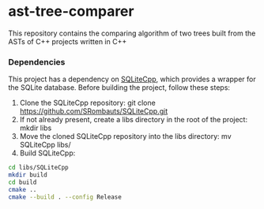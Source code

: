 # ast-tree-comparer
This repository contains the comparing algorithm of two trees built from the ASTs of C++ projects written in C++
### Dependencies
This project has a dependency on [SQLiteCpp](https://github.com/SRombauts/SQLiteCpp), which provides a wrapper for the SQLite database. Before building the project, follow these steps:
1. Clone the SQLiteCpp repository: git clone https://github.com/SRombauts/SQLiteCpp.git
2. If not already present, create a libs directory in the root of the project: mkdir libs
3. Move the cloned SQLiteCpp repository into the libs directory: mv SQLiteCpp libs/
4. Build SQLiteCpp:
```sh
cd libs/SQLiteCpp
mkdir build
cd build
cmake ..
cmake --build . --config Release
```